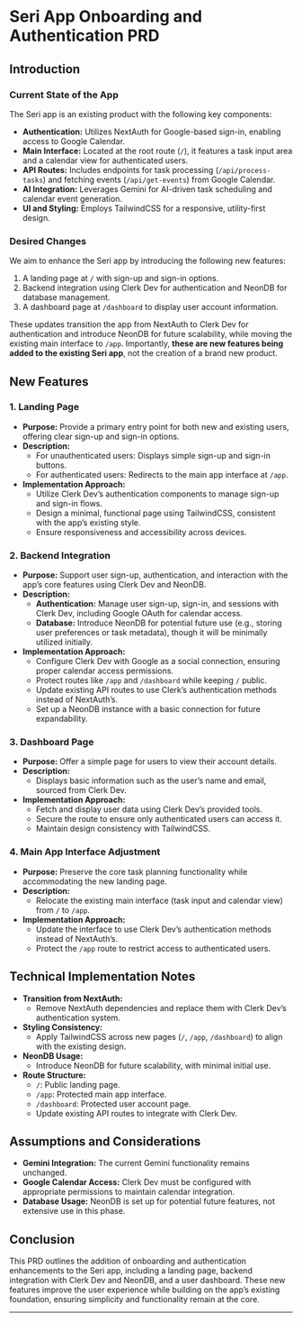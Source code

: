 # Seri App Onboarding and Authentication PRD

## Introduction

### Current State of the App

The Seri app is an existing product with the following key components:

- **Authentication:** Utilizes NextAuth for Google-based sign-in, enabling access to Google Calendar.
- **Main Interface:** Located at the root route (`/`), it features a task input area and a calendar view for authenticated users.
- **API Routes:** Includes endpoints for task processing (`/api/process-tasks`) and fetching events (`/api/get-events`) from Google Calendar.
- **AI Integration:** Leverages Gemini for AI-driven task scheduling and calendar event generation.
- **UI and Styling:** Employs TailwindCSS for a responsive, utility-first design.

### Desired Changes

We aim to enhance the Seri app by introducing the following new features:

1. A landing page at `/` with sign-up and sign-in options.
2. Backend integration using Clerk Dev for authentication and NeonDB for database management.
3. A dashboard page at `/dashboard` to display user account information.

These updates transition the app from NextAuth to Clerk Dev for authentication and introduce NeonDB for future scalability, while moving the existing main interface to `/app`. Importantly, **these are new features being added to the existing Seri app**, not the creation of a brand new product.

## New Features

### 1. Landing Page

- **Purpose:** Provide a primary entry point for both new and existing users, offering clear sign-up and sign-in options.
- **Description:**
  - For unauthenticated users: Displays simple sign-up and sign-in buttons.
  - For authenticated users: Redirects to the main app interface at `/app`.
- **Implementation Approach:**
  - Utilize Clerk Dev’s authentication components to manage sign-up and sign-in flows.
  - Design a minimal, functional page using TailwindCSS, consistent with the app’s existing style.
  - Ensure responsiveness and accessibility across devices.

### 2. Backend Integration

- **Purpose:** Support user sign-up, authentication, and interaction with the app’s core features using Clerk Dev and NeonDB.
- **Description:**
  - **Authentication:** Manage user sign-up, sign-in, and sessions with Clerk Dev, including Google OAuth for calendar access.
  - **Database:** Introduce NeonDB for potential future use (e.g., storing user preferences or task metadata), though it will be minimally utilized initially.
- **Implementation Approach:**
  - Configure Clerk Dev with Google as a social connection, ensuring proper calendar access permissions.
  - Protect routes like `/app` and `/dashboard` while keeping `/` public.
  - Update existing API routes to use Clerk’s authentication methods instead of NextAuth’s.
  - Set up a NeonDB instance with a basic connection for future expandability.

### 3. Dashboard Page

- **Purpose:** Offer a simple page for users to view their account details.
- **Description:**
  - Displays basic information such as the user’s name and email, sourced from Clerk Dev.
- **Implementation Approach:**
  - Fetch and display user data using Clerk Dev’s provided tools.
  - Secure the route to ensure only authenticated users can access it.
  - Maintain design consistency with TailwindCSS.

### 4. Main App Interface Adjustment

- **Purpose:** Preserve the core task planning functionality while accommodating the new landing page.
- **Description:**
  - Relocate the existing main interface (task input and calendar view) from `/` to `/app`.
- **Implementation Approach:**
  - Update the interface to use Clerk Dev’s authentication methods instead of NextAuth’s.
  - Protect the `/app` route to restrict access to authenticated users.

## Technical Implementation Notes

- **Transition from NextAuth:**
  - Remove NextAuth dependencies and replace them with Clerk Dev’s authentication system.
- **Styling Consistency:**
  - Apply TailwindCSS across new pages (`/`, `/app`, `/dashboard`) to align with the existing design.
- **NeonDB Usage:**
  - Introduce NeonDB for future scalability, with minimal initial use.
- **Route Structure:**
  - `/`: Public landing page.
  - `/app`: Protected main app interface.
  - `/dashboard`: Protected user account page.
  - Update existing API routes to integrate with Clerk Dev.

## Assumptions and Considerations

- **Gemini Integration:** The current Gemini functionality remains unchanged.
- **Google Calendar Access:** Clerk Dev must be configured with appropriate permissions to maintain calendar integration.
- **Database Usage:** NeonDB is set up for potential future features, not extensive use in this phase.

## Conclusion

This PRD outlines the addition of onboarding and authentication enhancements to the Seri app, including a landing page, backend integration with Clerk Dev and NeonDB, and a user dashboard. These new features improve the user experience while building on the app’s existing foundation, ensuring simplicity and functionality remain at the core.

---
